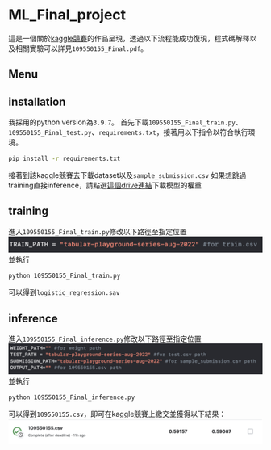 # ML_Final_project
這是一個關於[kaggle競賽](https://www.kaggle.com/competitions/tabular-playground-series-aug-2022/overview)的作品呈現，透過以下流程能成功復現，程式碼解釋以及相關實驗可以詳見`109550155_Final.pdf`。


## Menu









## installation
我採用的python version為`3.9.7`。
首先下載`109550155_Final_train.py`、`109550155_Final_test.py`、`requirements.txt`，接著用以下指令以符合執行環境。
```bash
pip install -r requirements.txt
```
接著到該kaggle競賽去下載dataset以及`sample_submission.csv`
如果想跳過training直接inference，請點選[這個drive連結](https://drive.google.com/file/d/1FUFSbKHZQIXlp2tw1QM7PHrgXpA8EU5o/view?usp=sharing)下載模型的權重
## training
進入`109550155_Final_train.py`修改以下路徑至指定位置
![](figure/train.png)
並執行
```bash
python 109550155_Final_train.py 
```
可以得到`logistic_regression.sav`

## inference
進入`109550155_Final_inference.py`修改以下路徑至指定位置
![](figure/inference.png)
並執行
```bash
python 109550155_Final_inference.py 
```
可以得到`109550155.csv`，即可在kaggle競賽上繳交並獲得以下結果：
![](figure/result.png)

